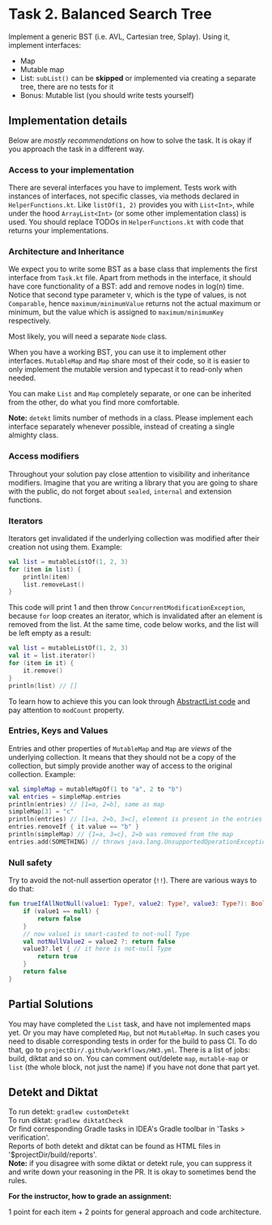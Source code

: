 # Task 2. Balanced Search Tree

Implement a generic BST (i.e. AVL, Cartesian tree, Splay). Using it, implement interfaces:
- Map 
- Mutable map
- List: `subList()` can be __skipped__ or implemented via creating a separate tree, there are no tests for it
- Bonus: Mutable list (you should write tests yourself)

##  Implementation details

Below are _mostly recommendations_ on how to solve the task. It is okay if you approach the task in a different way.

### Access to your implementation

There are several interfaces you have to implement. Tests work with instances of interfaces, not specific classes, via methods declared in `HelperFunctions.kt`. Like `listOf(1, 2)` provides you with `List<Int>`, while under the hood `ArrayList<Int>` (or some other implementation class) is used. You should replace TODOs in `HelperFunctions.kt` with code that returns your implementations.

### Architecture and Inheritance

We expect you to write some BST as a base class that implements the first interface from `Task.kt` file. Apart from methods in the interface, it should have core functionality of a BST: add and remove nodes in log(n) time. Notice that second type parameter `V`, which is the type of values, is not `Comparable`, hence `maximum/minimumValue` returns not the actual maximum or minimum, but the value which is assigned to `maximum/minimumKey` respectively.

Most likely, you will need a separate `Node` class. 

When you have a working BST, you can use it to implement other interfaces. `MutableMap` and `Map` share most of their code, so it is easier to only implement the mutable version and typecast it to read-only when needed.

You can make `List` and `Map` completely separate, or one can be inherited from the other, do what you find more comfortable.

__Note:__ `detekt` limits number of methods in a class. Please implement each interface separately whenever possible, instead of creating a single almighty class.

### Access modifiers

Throughout your solution pay close attention to visibility and inheritance modifiers. Imagine that you are writing a library that you are going to share with the public, do not forget about `sealed`, `internal` and extension functions.

### Iterators

Iterators get invalidated if the underlying collection was modified after their creation not using them. Example:
```kotlin
val list = mutableListOf(1, 2, 3)
for (item in list) {
    println(item)
    list.removeLast()
}
```
This code will print 1 and then throw `ConcurrentModificationException`, because `for` loop creates an iterator, which is invalidated after an element is removed from the list. At the same time, code below works, and the list will be left empty as a result:
```kotlin
val list = mutableListOf(1, 2, 3)
val it = list.iterator()
for (item in it) {
    it.remove()
}
println(list) // []
```
To learn how to achieve this you can look through [AbstractList code](https://hg.openjdk.org/jdk8/jdk8/jdk/file/tip/src/share/classes/java/util/AbstractList.java) and pay attention to `modCount` property.

### Entries, Keys and Values

Entries and other properties of `MutableMap` and `Map` are _views_ of the underlying collection. It means that they should not be a copy of the collection, but simply provide another way of access to the original collection. Example:
```kotlin
val simpleMap = mutableMapOf(1 to "a", 2 to "b")
val entries = simpleMap.entries
println(entries) // [1=a, 2=b], same as map
simpleMap[3] = "c"
println(entries) // [1=a, 2=b, 3=c], element is present in the entries set
entries.removeIf { it.value == "b" }
println(simpleMap) // {1=a, 3=c}, 2=b was removed from the map
entries.add(SOMETHING) // throws java.lang.UnsupportedOperationException
```

### Null safety

Try to avoid the not-null assertion operator (`!!`). There are various ways to do that:
```kotlin
fun trueIfAllNotNull(value1: Type?, value2: Type?, value3: Type?): Boolean {
    if (value1 == null) {
        return false
    }
    // now value1 is smart-casted to not-null Type
    val notNullValue2 = value2 ?: return false
    value3?.let { // it here is not-null Type
        return true
    }
    return false
}
```

## Partial Solutions

You may have completed the `List` task, and have not implemented maps yet.
Or you may have completed `Map`, but not `MutableMap`.
In such cases you need to disable corresponding tests in order for the build to pass CI.
To do that, go to `projectDir/.github/workflows/HW3.yml`. 
There is a list of jobs: build, diktat and so on. 
You can comment out/delete `map`, `mutable-map` or `list` (the whole block, not just the name) if you have not done that part yet.

## Detekt and Diktat
To run detekt: `gradlew customDetekt`  
To run diktat: `gradlew diktatCheck`  
Or find corresponding Gradle tasks in IDEA's Gradle toolbar in 'Tasks > verification'.  
Reports of both detekt and diktat can be found as HTML files in '$projectDir/build/reports'.  
__Note:__ if you disagree with some diktat or detekt rule, you can suppress it and write down your reasoning in the PR. It is okay to sometimes bend the rules.

**For the instructor, how to grade an assignment:**

1 point for each item + 2 points for general approach and code architecture.
